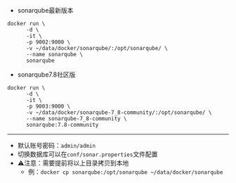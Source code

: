 - sonarqube最新版本
```
docker run \
      -d \
      -it \
      -p 9002:9000 \
      -v ~/data/docker/sonarqube/:/opt/sonarqube/ \
      --name sonarqube \
      sonarqube
```

- sonarqube7.8社区版
```
docker run \
      -d \
      -it \
      -p 9003:9000 \
      -v ~/data/docker/sonarqube-7_8-community/:/opt/sonarqube/ \
      --name sonarqube-7_8-community \
      sonarqube:7.8-community
```

***

- 默认账号密码：`admin/admin`
- 切换数据库可以在`conf/sonar.properties`文件配置
- ⚠️注意：需要提前将以上目录拷贝到本地
  - 例：`docker cp sonarqube:/opt/sonarqube ~/data/docker/sonarqube`
